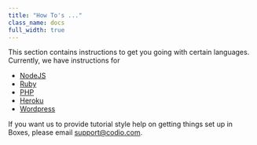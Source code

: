 ```yaml
---
title: "How To's ..."
class_name: docs
full_width: true
---
```


This section contains instructions to get you going with certain languages. Currently, we have instructions for

- [NodeJS](/docs/boxes/specifics/node)
- [Ruby](/docs/boxes/specifics/ruby)
- [PHP](/docs/boxes/specifics/php)
- [Heroku](/docs/boxes/specifics/heroku)
- [Wordpress](/docs/boxes/specifics/wordpress)

If you want us to provide tutorial style help on getting things set up in Boxes, please email [support@codio.com](mailto:support@codio.com).
